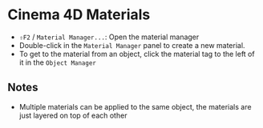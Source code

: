# Cinema 4D Materials

- `⇧F2` / `Material Manager...`: Open the material manager
- Double-click in the `Material Manager` panel to create a new material.
- To get to the material from an object, click the material tag to the left of it in the `Object Manager`

## Notes

- Multiple materials can be applied to the same object, the materials are just layered on top of each other

